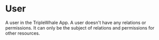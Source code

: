 # User

A user in the TripleWhale App.
A user doesn't have any relations or permissions.
It can only be the subject of relations and permissions for other resources.
